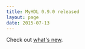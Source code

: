 ```yaml
---
title: MyHDL 0.9.0 released 
layout: page 
date: 2015-07-13
---
```

Check out [what's new](http://docs.myhdl.org/en/stable/whatsnew/0.9.html).
